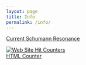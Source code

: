```yaml
---
layout: page
title: Info
permalink: /info/
---
```


<a href="http://sosrff.tsu.ru/new/shm.jpg" target="_blank">Current Schumann Resonance</a>


<a href="https://www.easycounter.com/">
<img src="https://www.easycounter.com/counter.php?reidhead,edwardinfo"
border="0" alt="Web Site Hit Counters"></a>
<br><a href="https://www.easycounter.com/">HTML Counter</a>
